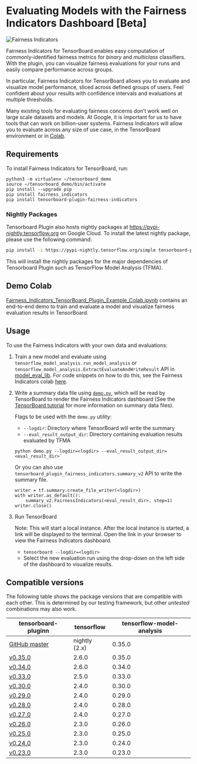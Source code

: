 # Evaluating Models with the Fairness Indicators Dashboard [Beta]

![Fairness Indicators](https://raw.githubusercontent.com/tensorflow/tensorboard/master/docs/images/fairness-indicators.png)

Fairness Indicators for TensorBoard enables easy computation of
commonly-identified fairness metrics for _binary_ and _multiclass_ classifiers.
With the plugin, you can visualize fairness evaluations for your runs and easily
compare performance across groups.

In particular, Fairness Indicators for TensorBoard allows you to evaluate and
visualize model performance, sliced across defined groups of users. Feel
confident about your results with confidence intervals and evaluations at
multiple thresholds.

Many existing tools for evaluating fairness concerns don’t work well on large
scale datasets and models. At Google, it is important for us to have tools that
can work on billion-user systems. Fairness Indicators will allow you to evaluate
across any size of use case, in the TensorBoard environment or in
[Colab](https://github.com/tensorflow/fairness-indicators/blob/master/g3doc/tutorials/).

## Requirements

To install Fairness Indicators for TensorBoard, run:

```
python3 -m virtualenv ~/tensorboard_demo
source ~/tensorboard_demo/bin/activate
pip install --upgrade pip
pip install fairness_indicators
pip install tensorboard-plugin-fairness-indicators
```
### Nightly Packages

Tensorboard Plugin also hosts nightly packages at
https://pypi-nightly.tensorflow.org on Google Cloud. To install the latest
nightly package, please use the following command:

```bash
pip install -i https://pypi-nightly.tensorflow.org/simple tensorboard-plugin-fairness-indicators
```

This will install the nightly packages for the major dependencies of Tensorboard
Plugin such as TensorFlow Model Analysis (TFMA).

## Demo Colab

[Fairness_Indicators_TensorBoard_Plugin_Example_Colab.ipynb](https://github.com/tensorflow/fairness-indicators/blob/master/g3doc/tutorials/Fairness_Indicators_TensorBoard_Plugin_Example_Colab.ipynb)
contains an end-to-end demo to train and evaluate a model and visualize fairness evaluation
results in TensorBoard.

## Usage

To use the Fairness Indicators with your own data and evaluations:

1.  Train a new model and evaluate using
    `tensorflow_model_analysis.run_model_analysis` or
    `tensorflow_model_analysis.ExtractEvaluateAndWriteResult` API in
    [model_eval_lib](https://github.com/tensorflow/model-analysis/blob/master/tensorflow_model_analysis/api/model_eval_lib.py).
    For code snippets on how to do this, see the Fairness Indicators colab
    [here](https://github.com/tensorflow/fairness-indicators).

2.  Write a summary data file using [`demo.py`](https://github.com/tensorflow/fairness-indicators/blob/master/tensorboard_plugin/tensorboard_plugin_fairness_indicators/demo.py), which will be read
    by TensorBoard to render the Fairness Indicators dashboard (See the
    [TensorBoard tutorial](https://github.com/tensorflow/tensorboard/blob/master/README.md)
    for more information on summary data files).

    Flags to be used with the `demo.py` utility:

    -   `--logdir`: Directory where TensorBoard will write the summary
    -   `--eval_result_output_dir`: Directory containing evaluation results
        evaluated by TFMA

    ```
    python demo.py --logdir=<logdir> --eval_result_output_dir=<eval_result_dir>`
    ```

    Or you can also use `tensorboard_plugin_fairness_indicators.summary_v2` API to write the summary file.

    ```
    writer = tf.summary.create_file_writer(<logdir>)
    with writer.as_default():
        summary_v2.FairnessIndicators(<eval_result_dir>, step=1)
    writer.close()
    ```

3.  Run TensorBoard

    Note: This will start a local instance. After the local instance is started, a link
    will be displayed to the terminal. Open the link in your browser to view the
    Fairness Indicators dashboard.

    -   `tensorboard --logdir=<logdir>`
    -   Select the new evaluation run using the drop-down on the left side of
        the dashboard to visualize results.

## Compatible versions

The following table shows the  package versions that are
compatible with each other. This is determined by our testing framework, but
other *untested* combinations may also work.

|tensorboard-pluginn                                                                                          | tensorflow    | tensorflow-model-analysis |
|-------------------------------------------------------------------------------------------------------------|---------------|---------------------------|
|[GitHub master](https://github.com/tensorflow/fairness-indicators/blob/master/tensorboard_plugin/README.md)  | nightly (2.x) | 0.35.0                    |
|[v0.35.0](https://github.com/tensorflow/fairness-indicators/blob/v0.35.0/tensorboard_plugin/README.md)       | 2.6.0         | 0.35.0                    |
|[v0.34.0](https://github.com/tensorflow/fairness-indicators/blob/v0.34.0/tensorboard_plugin/README.md)       | 2.6.0         | 0.34.0                    |
|[v0.33.0](https://github.com/tensorflow/fairness-indicators/blob/v0.33.0/tensorboard_plugin/README.md)       | 2.5.0         | 0.33.0                    |
|[v0.30.0](https://github.com/tensorflow/fairness-indicators/blob/v0.30.0/tensorboard_plugin/README.md)       | 2.4.0         | 0.30.0                    |
|[v0.29.0](https://github.com/tensorflow/fairness-indicators/blob/v0.29.0/tensorboard_plugin/README.md)       | 2.4.0         | 0.29.0                    |
|[v0.28.0](https://github.com/tensorflow/fairness-indicators/blob/v0.28.0/tensorboard_plugin/README.md)       | 2.4.0         | 0.28.0                    |
|[v0.27.0](https://github.com/tensorflow/fairness-indicators/blob/v0.27.0/tensorboard_plugin/README.md)       | 2.4.0         | 0.27.0                    |
|[v0.26.0](https://github.com/tensorflow/fairness-indicators/blob/v0.26.0/tensorboard_plugin/README.md)       | 2.3.0         | 0.26.0                    |
|[v0.25.0](https://github.com/tensorflow/fairness-indicators/blob/v0.25.0/tensorboard_plugin/README.md)       | 2.3.0         | 0.25.0                    |
|[v0.24.0](https://github.com/tensorflow/fairness-indicators/blob/v0.24.0/tensorboard_plugin/README.md)       | 2.3.0         | 0.24.0                    |
|[v0.23.0](https://github.com/tensorflow/fairness-indicators/blob/v0.23.0/tensorboard_plugin/README.md)       | 2.3.0         | 0.23.0                    |
